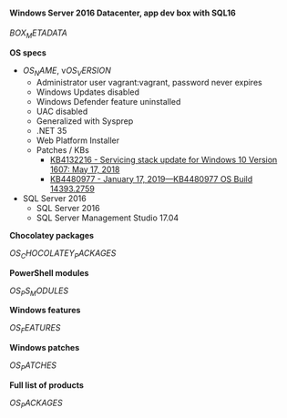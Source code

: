#### Windows Server 2016 Datacenter, app dev box with SQL16 
$BOX_METADATA$

**OS specs**

* $OS_NAME$, v$OS_VERSION$
    * Administrator user vagrant:vagrant, password never expires
    * Windows Updates disabled
    * Windows Defender feature uninstalled
    * UAC disabled
    * Generalized with Sysprep
    * .NET 35
    * Web Platform Installer
    * Patches / KBs
        * [KB4132216 - Servicing stack update for Windows 10 Version 1607: May 17, 2018](https://support.microsoft.com/en-us/help/4132216/servicing-stack-update-for-windows-10-1607-may-17-2018)
        * [KB4480977 - January 17, 2019—KB4480977 OS Build 14393.2759](https://support.microsoft.com/en-au/help/4480977)
* SQL Server 2016
    * SQL Server 2016
    * SQL Server Management Studio 17.04

**Chocolatey packages**

$OS_CHOCOLATEY_PACKAGES$

**PowerShell modules**

$OS_PS_MODULES$

**Windows features**

$OS_FEATURES$

**Windows patches**

$OS_PATCHES$

**Full list of products**

$OS_PACKAGES$